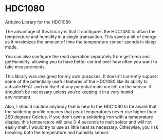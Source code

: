 # HDC1080
Arduino Library for the HDC1080

The advantage of this library is that it configures the HDC1080 to attain the temperature and humidity in a single transaction.
This saves a bit of energy as it maximizes the amount of time the temperature sensor spends in sleep mode.

You can also configure the read operation separately from getTemp and getHumidity, allowing you to have better control over how often you want to take measurements.

This library was designed for my own purposes. It doesn't currently support some of the potentially useful features of the HDC1080 like its ability to activate HEAT and rid itself of any potential moisture left on the sensor. It shouldn't be necessary unless you're keeping it in a very humid environment. 


Also, I should caution anybody that is new to the HDC1080 to be aware that the soldering profile requires that peak temperatures never rise higher than 260 degrees Celcius. If you don't own a soldering iron with a temeprature display, this temperature will take 3-4 seconds to melt solder and will not easily melt. I would try to use as little heat as necessary. Otherwise, you risk breaking both the temperature and humidity sensor.
